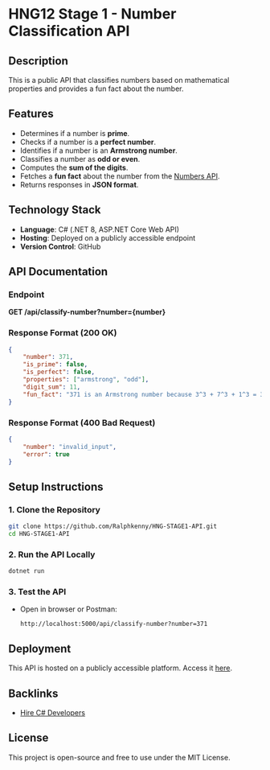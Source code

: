 # HNG12 Stage 1 - Number Classification API

## Description
This is a public API that classifies numbers based on mathematical properties and provides a fun fact about the number.

## Features
- Determines if a number is **prime**.
- Checks if a number is a **perfect number**.
- Identifies if a number is an **Armstrong number**.
- Classifies a number as **odd or even**.
- Computes the **sum of the digits**.
- Fetches a **fun fact** about the number from the [Numbers API](http://numbersapi.com/).
- Returns responses in **JSON format**.

## Technology Stack
- **Language**: C# (.NET 8, ASP.NET Core Web API)
- **Hosting**: Deployed on a publicly accessible endpoint
- **Version Control**: GitHub

## API Documentation
### **Endpoint**
**GET /api/classify-number?number={number}**

### **Response Format (200 OK)**
```json
{
    "number": 371,
    "is_prime": false,
    "is_perfect": false,
    "properties": ["armstrong", "odd"],
    "digit_sum": 11,
    "fun_fact": "371 is an Armstrong number because 3^3 + 7^3 + 1^3 = 371"
}
```

### **Response Format (400 Bad Request)**
```json
{
    "number": "invalid_input",
    "error": true
}
```

## Setup Instructions
### **1. Clone the Repository**
```sh
git clone https://github.com/Ralphkenny/HNG-STAGE1-API.git
cd HNG-STAGE1-API

```

### **2. Run the API Locally**
```sh
dotnet run
```

### **3. Test the API**
- Open in browser or Postman:
  ```
  http://localhost:5000/api/classify-number?number=371
  ```

## Deployment
This API is hosted on a publicly accessible platform. Access it [here](your-deployment-url).

## Backlinks

- [Hire C# Developers](https://hng.tech/hire/csharp-developers)

## License
This project is open-source and free to use under the MIT License.
